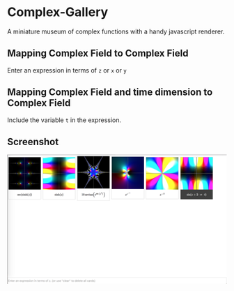# Complex-Gallery
A miniature museum of complex functions with a handy javascript renderer.

## Mapping Complex Field to Complex Field
Enter an expression in terms of `z` or `x` or `y`

## Mapping Complex Field and time dimension to Complex Field
Include the variable `t` in the expression.

## Screenshot

![screenshot](https://github.com/SamyBencherif/Complex-Gallery/blob/master/Screen%20Shot%202018-01-28%20at%208.53.06%20PM.png?raw=true)
